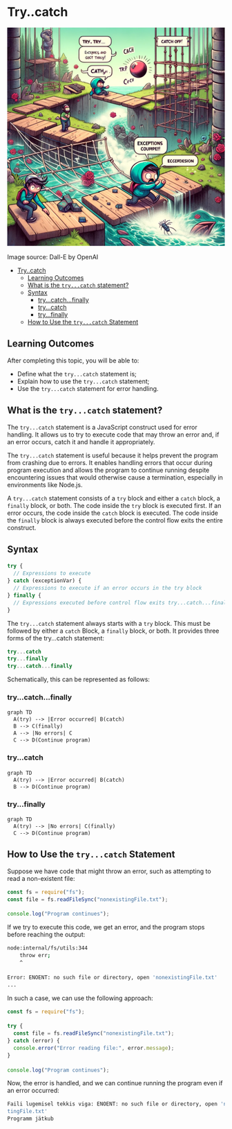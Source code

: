 # Try..catch

![Try Catch Finally](Try-Catch.webp)

Image source: Dall-E by OpenAI

- [Try..catch](#trycatch)
  - [Learning Outcomes](#learning-outcomes)
  - [What is the `try...catch` statement?](#what-is-the-trycatch-statement)
  - [Syntax](#syntax)
    - [try...catch...finally](#trycatchfinally)
    - [try...catch](#trycatch-1)
    - [try...finally](#tryfinally)
  - [How to Use the `try...catch` Statement](#how-to-use-the-trycatch-statement)

## Learning Outcomes

After completing this topic, you will be able to:

- Define what the `try...catch` statement is;
- Explain how to use the `try...catch` statement;
- Use the `try...catch` statement for error handling.

## What is the `try...catch` statement?

The `try...catch` statement is a JavaScript construct used for error handling. It allows us to try to execute code that may throw an error and, if an error occurs, catch it and handle it appropriately.

The `try...catch` statement is useful because it helps prevent the program from crashing due to errors. It enables handling errors that occur during program execution and allows the program to continue running despite encountering issues that would otherwise cause a termination, especially in environments like Node.js.

A `try...catch` statement consists of a `try` block and either a `catch` block, a `finally` block, or both. The code inside the `try` block is executed first. If an error occurs, the code inside the `catch` block is executed. The code inside the `finally` block is always executed before the control flow exits the entire construct.

## Syntax

```javascript
try {
  // Expressions to execute
} catch (exceptionVar) {
  // Expressions to execute if an error occurs in the try block
} finally {
  // Expressions executed before control flow exits try...catch...finally. These run regardless of whether an error occurred or not.
}
```

The `try...catch` statement always starts with a `try` block. This must be followed by either a `catch` Block, a `finally` block, or both. It provides three forms of the try...catch statement:

```javascript
try...catch
try...finally
try...catch...finally
```

Schematically, this can be represented as follows:

### try...catch...finally

```mermaid
graph TD
  A(try) --> |Error occurred| B(catch)
  B --> C(finally)
  A --> |No errors| C
  C --> D(Continue program)

```

### try...catch

```mermaid
graph TD
  A(try) --> |Error occurred| B(catch)
  B --> D(Continue program)

```

### try...finally

```mermaid
graph TD
  A(try) --> |No errors| C(finally)
  C --> D(Continue program)

```

## How to Use the `try...catch` Statement

Suppose we have code that might throw an error, such as attempting to read a non-existent file:

```javascript
const fs = require("fs");
const file = fs.readFileSync("nonexistingFile.txt");

console.log("Program continues");
```

If we try to execute this code, we get an error, and the program stops before reaching the output:

```bash
node:internal/fs/utils:344
    throw err;
    ^

Error: ENOENT: no such file or directory, open 'nonexistingFile.txt'
...
```

In such a case, we can use the following approach:

```javascript
const fs = require("fs");

try {
  const file = fs.readFileSync("nonexistingFile.txt");
} catch (error) {
  console.error("Error reading file:", error.message);
}

console.log("Program continues");
```

Now, the error is handled, and we can continue running the program even if an error occurred:

```bash
Faili lugemisel tekkis viga: ENOENT: no such file or directory, open 'nonexis
tingFile.txt'
Programm jätkub
```
